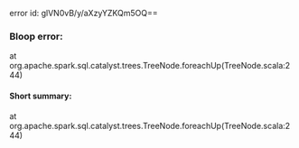 error id: glVN0vB/y/aXzyYZKQm5OQ==
### Bloop error:

at org.apache.spark.sql.catalyst.trees.TreeNode.foreachUp(TreeNode.scala:244)
#### Short summary: 

at org.apache.spark.sql.catalyst.trees.TreeNode.foreachUp(TreeNode.scala:244)